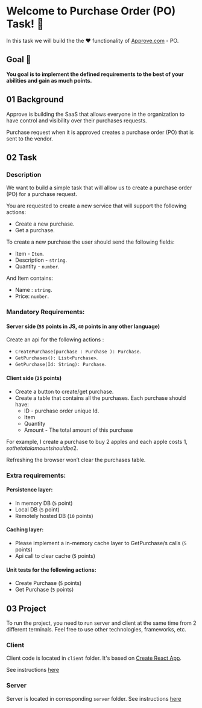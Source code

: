 # Welcome to Purchase Order (PO) Task! 🤖

In this task we will build the the ❤️ functionality of [Approve.com](https://approve.com) - PO.

## Goal 🎯
**You goal is to implement the defined requirements to the best of your abilities and gain as much points.**

## 01 Background
Approve is building the SaaS that allows everyone in the organization to have control and visibility over their purchases requests.

Purchase request when it is approved creates a purchase order (PO) that is sent to the vendor.


## 02 Task

### Description
We want to build a simple task that will allow us to create a purchase order (PO) for a purchase request.

You are requested to create a new service that will support the following actions:
* Create a new purchase.
* Get a purchase.

To create a new purchase the user should send the following fields:
* Item - `Item`. 
* Description - `string`.
* Quantity - `number`.

And Item contains:
* Name : `string`.
* Price: `number`.

### Mandatory Requirements:
#### Server side (`55` points in JS, `40` points in any other language) 
Create an api for the following actions :
* `CreatePurchase(purchase : Purchase ): Purchase`.	
* `GetPurchases(): List<Purchase>`.
* `GetPurchase(Id: String): Purchase`.

#### Client side (`25` points)
* Create a button to create/get purchase.
* Create a table that contains all the purchases. Each purchase should have:
    * ID - purchase order unique Id.
    * Item
    * Quantity
    * Amount - The total amount of this purchase

For example, I create a purchase to buy 2 apples and each apple costs 1$, so the total amount should be 2$.

Refreshing the browser won’t clear the purchases table.

### Extra requirements:
#### Persistence layer:
* In memory DB (`5` point)
* Local DB (`5` point)
* Remotely hosted DB (`10` points)

#### Caching layer:
* Please implement a in-memory cache layer to GetPurchase/s calls (`5` points)
* Api call to clear cache (`5` points)

#### Unit tests for the following actions:
* Create Purchase (`5` points)
* Get Purchase (`5` points)



## 03 Project
To run the project, you need to run server and client at the same time from 2 different terminals. Feel free to use other technologies, frameworks, etc.

### Client
Client code is located in `client` folder. It's based on [Create React App](https://reactjs.org/docs/create-a-new-react-app.html).

See instructions [here](./client/README.md)

### Server
Server is located in corresponding `server` folder.
See instructions [here](./server/README.md)